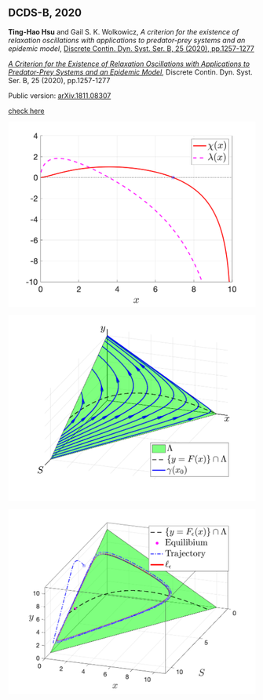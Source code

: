 ## DCDS-B, 2020

**Ting-Hao Hsu** and Gail S. K. Wolkowicz, *A criterion for the existence of relaxation oscillations with applications to predator-prey systems and an epidemic model*, [Discrete Contin. Dyn. Syst. Ser. B, 25 (2020), pp.1257-1277](https://www.aimsciences.org/article/doi/10.3934/dcdsb.2019219)

[*A Criterion for the Existence of Relaxation Oscillations with Applications to Predator-Prey Systems and an Epidemic Model*](https://www.aimsciences.org/article/doi/10.3934/dcdsb.2019219), Discrete Contin. Dyn. Syst. Ser. B, 25 (2020), pp.1257-1277

Public version: [arXiv.1811.08307](https://arxiv.org/abs/1811.08307)

[check here](./dcds-b-2020/README.md)

![1](fig_chemostat_chi_lambda.png)

![1](fig_chemostat_gamma.png)

![1](fig_chemostat_epsilon.png)

